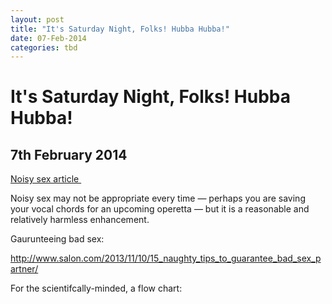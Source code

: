 ```yaml
---
layout: post
title: "It's Saturday Night, Folks! Hubba Hubba!"
date: 07-Feb-2014
categories: tbd
---
```


# It's Saturday Night, Folks! Hubba Hubba!

## 7th February 2014

<a href="http://nymag.com/thecut/2014/02/not-apologize-for-having-loud-sex.html">Noisy sex article </a>

 

Noisy sex may not be appropriate every time — perhaps you are saving your vocal chords for an upcoming operetta — but it is a reasonable and relatively harmless enhancement.

Gaurunteeing bad sex:

http://www.salon.com/2013/11/10/15_naughty_tips_to_guarantee_bad_sex_partner/

For the scientifcally-minded,   a flow chart:
